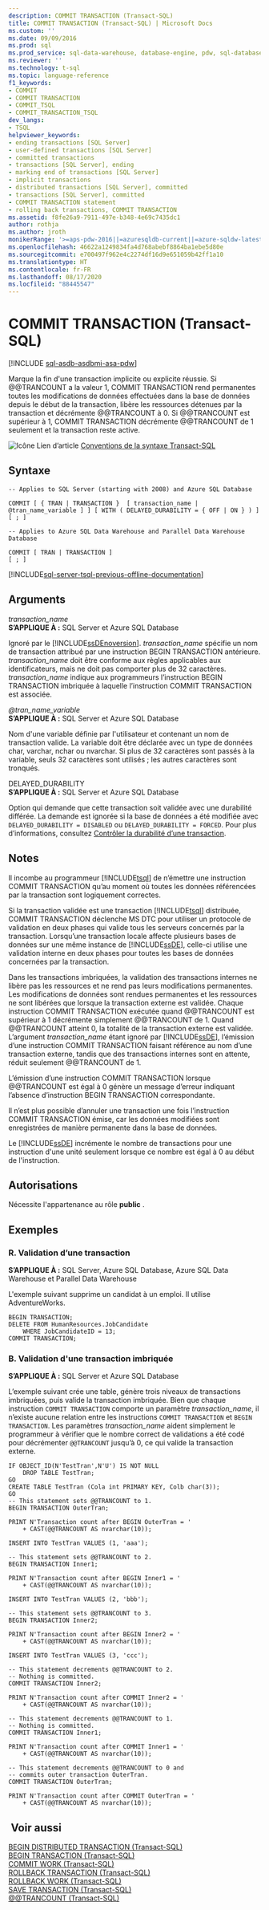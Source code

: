 ```yaml
---
description: COMMIT TRANSACTION (Transact-SQL)
title: COMMIT TRANSACTION (Transact-SQL) | Microsoft Docs
ms.custom: ''
ms.date: 09/09/2016
ms.prod: sql
ms.prod_service: sql-data-warehouse, database-engine, pdw, sql-database
ms.reviewer: ''
ms.technology: t-sql
ms.topic: language-reference
f1_keywords:
- COMMIT
- COMMIT TRANSACTION
- COMMIT_TSQL
- COMMIT_TRANSACTION_TSQL
dev_langs:
- TSQL
helpviewer_keywords:
- ending transactions [SQL Server]
- user-defined transactions [SQL Server]
- committed transactions
- transactions [SQL Server], ending
- marking end of transactions [SQL Server]
- implicit transactions
- distributed transactions [SQL Server], committed
- transactions [SQL Server], committed
- COMMIT TRANSACTION statement
- rolling back transactions, COMMIT TRANSACTION
ms.assetid: f8fe26a9-7911-497e-b348-4e69c7435dc1
author: rothja
ms.author: jroth
monikerRange: '>=aps-pdw-2016||=azuresqldb-current||=azure-sqldw-latest||>=sql-server-2016||=sqlallproducts-allversions||>=sql-server-linux-2017||=azuresqldb-mi-current'
ms.openlocfilehash: 46622a1249834fa4d768abebf8864ba1ebe5d80e
ms.sourcegitcommit: e700497f962e4c2274df16d9e651059b42ff1a10
ms.translationtype: HT
ms.contentlocale: fr-FR
ms.lasthandoff: 08/17/2020
ms.locfileid: "88445547"
---
```

# <a name="commit-transaction-transact-sql"></a>COMMIT TRANSACTION (Transact-SQL)
[!INCLUDE [sql-asdb-asdbmi-asa-pdw](../../includes/applies-to-version/sql-asdb-asdbmi-asa-pdw.md)]

  Marque la fin d'une transaction implicite ou explicite réussie. Si @@TRANCOUNT a la valeur 1, COMMIT TRANSACTION rend permanentes toutes les modifications de données effectuées dans la base de données depuis le début de la transaction, libère les ressources détenues par la transaction et décrémente @@TRANCOUNT à 0. Si @@TRANCOUNT est supérieur à 1, COMMIT TRANSACTION décrémente @@TRANCOUNT de 1 seulement et la transaction reste active.  
  
 ![Icône Lien d’article](../../database-engine/configure-windows/media/topic-link.gif "Icône Lien d’article") [Conventions de la syntaxe Transact-SQL](../../t-sql/language-elements/transact-sql-syntax-conventions-transact-sql.md)  
  
## <a name="syntax"></a>Syntaxe  
  
```syntaxsql
-- Applies to SQL Server (starting with 2008) and Azure SQL Database
  
COMMIT [ { TRAN | TRANSACTION }  [ transaction_name | @tran_name_variable ] ] [ WITH ( DELAYED_DURABILITY = { OFF | ON } ) ]  
[ ; ]  
```  
 
```syntaxsql
-- Applies to Azure SQL Data Warehouse and Parallel Data Warehouse Database
  
COMMIT [ TRAN | TRANSACTION ] 
[ ; ]  
``` 
 
  
[!INCLUDE[sql-server-tsql-previous-offline-documentation](../../includes/sql-server-tsql-previous-offline-documentation.md)]

## <a name="arguments"></a>Arguments
 *transaction_name*  
 **S’APPLIQUE À :** SQL Server et Azure SQL Database
 
 Ignoré par le [!INCLUDE[ssDEnoversion](../../includes/ssdenoversion-md.md)]. *transaction_name* spécifie un nom de transaction attribué par une instruction BEGIN TRANSACTION antérieure. *transaction_name* doit être conforme aux règles applicables aux identificateurs, mais ne doit pas comporter plus de 32 caractères. *transaction_name* indique aux programmeurs l’instruction BEGIN TRANSACTION imbriquée à laquelle l’instruction COMMIT TRANSACTION est associée.  
  
 *\@tran_name_variable*  
 **S’APPLIQUE À :** SQL Server et Azure SQL Database  
 
Nom d'une variable définie par l'utilisateur et contenant un nom de transaction valide. La variable doit être déclarée avec un type de données char, varchar, nchar ou nvarchar. Si plus de 32 caractères sont passés à la variable, seuls 32 caractères sont utilisés ; les autres caractères sont tronqués.  
  
 DELAYED_DURABILITY  
 **S’APPLIQUE À :** SQL Server et Azure SQL Database   

 Option qui demande que cette transaction soit validée avec une durabilité différée. La demande est ignorée si la base de données a été modifiée avec `DELAYED_DURABILITY = DISABLED` ou `DELAYED_DURABILITY = FORCED`. Pour plus d’informations, consultez [Contrôler la durabilité d’une transaction](../../relational-databases/logs/control-transaction-durability.md).  
  
## <a name="remarks"></a>Notes  
 Il incombe au programmeur [!INCLUDE[tsql](../../includes/tsql-md.md)] de n’émettre une instruction COMMIT TRANSACTION qu’au moment où toutes les données référencées par la transaction sont logiquement correctes.  
  
 Si la transaction validée est une transaction [!INCLUDE[tsql](../../includes/tsql-md.md)] distribuée, COMMIT TRANSACTION déclenche MS DTC pour utiliser un protocole de validation en deux phases qui valide tous les serveurs concernés par la transaction. Lorsqu’une transaction locale affecte plusieurs bases de données sur une même instance de [!INCLUDE[ssDE](../../includes/ssde-md.md)], celle-ci utilise une validation interne en deux phases pour toutes les bases de données concernées par la transaction.  
  
 Dans les transactions imbriquées, la validation des transactions internes ne libère pas les ressources et ne rend pas leurs modifications permanentes. Les modifications de données sont rendues permanentes et les ressources ne sont libérées que lorsque la transaction externe est validée. Chaque instruction COMMIT TRANSACTION exécutée quand @@TRANCOUNT est supérieur à 1 décrémente simplement @@TRANCOUNT de 1. Quand @@TRANCOUNT atteint 0, la totalité de la transaction externe est validée. L’argument *transaction_name* étant ignoré par [!INCLUDE[ssDE](../../includes/ssde-md.md)], l’émission d’une instruction COMMIT TRANSACTION faisant référence au nom d’une transaction externe, tandis que des transactions internes sont en attente, réduit seulement @@TRANCOUNT de 1.  
  
 L’émission d’une instruction COMMIT TRANSACTION lorsque @@TRANCOUNT est égal à 0 génère un message d’erreur indiquant l’absence d’instruction BEGIN TRANSACTION correspondante.  
  
 Il n’est plus possible d’annuler une transaction une fois l’instruction COMMIT TRANSACTION émise, car les données modifiées sont enregistrées de manière permanente dans la base de données.  
  
 Le [!INCLUDE[ssDE](../../includes/ssde-md.md)] incrémente le nombre de transactions pour une instruction d'une unité seulement lorsque ce nombre est égal à 0 au début de l'instruction.  
  
## <a name="permissions"></a>Autorisations  
 Nécessite l'appartenance au rôle **public** .  
  
## <a name="examples"></a>Exemples  
  
### <a name="a-committing-a-transaction"></a>R. Validation d’une transaction  
**S’APPLIQUE À :** SQL Server, Azure SQL Database, Azure SQL Data Warehouse et Parallel Data Warehouse   

L'exemple suivant supprime un candidat à un emploi. Il utilise AdventureWorks. 
  
```   
BEGIN TRANSACTION;   
DELETE FROM HumanResources.JobCandidate  
    WHERE JobCandidateID = 13;   
COMMIT TRANSACTION;   
```  
  
### <a name="b-committing-a-nested-transaction"></a>B. Validation d'une transaction imbriquée  
**S’APPLIQUE À :** SQL Server et Azure SQL Database    

L’exemple suivant crée une table, génère trois niveaux de transactions imbriquées, puis valide la transaction imbriquée. Bien que chaque instruction `COMMIT TRANSACTION` comporte un paramètre *transaction_name*, il n’existe aucune relation entre les instructions `COMMIT TRANSACTION` et `BEGIN TRANSACTION`. Les paramètres *transaction_name* aident simplement le programmeur à vérifier que le nombre correct de validations a été codé pour décrémenter `@@TRANCOUNT` jusqu’à 0, ce qui valide la transaction externe. 
  
```   
IF OBJECT_ID(N'TestTran',N'U') IS NOT NULL  
    DROP TABLE TestTran;  
GO  
CREATE TABLE TestTran (Cola int PRIMARY KEY, Colb char(3));  
GO  
-- This statement sets @@TRANCOUNT to 1.  
BEGIN TRANSACTION OuterTran;  
  
PRINT N'Transaction count after BEGIN OuterTran = '  
    + CAST(@@TRANCOUNT AS nvarchar(10));  
 
INSERT INTO TestTran VALUES (1, 'aaa');  
 
-- This statement sets @@TRANCOUNT to 2.  
BEGIN TRANSACTION Inner1;  
 
PRINT N'Transaction count after BEGIN Inner1 = '  
    + CAST(@@TRANCOUNT AS nvarchar(10));  
  
INSERT INTO TestTran VALUES (2, 'bbb');  
  
-- This statement sets @@TRANCOUNT to 3.  
BEGIN TRANSACTION Inner2;  
  
PRINT N'Transaction count after BEGIN Inner2 = '  
    + CAST(@@TRANCOUNT AS nvarchar(10));  
  
INSERT INTO TestTran VALUES (3, 'ccc');  
  
-- This statement decrements @@TRANCOUNT to 2.  
-- Nothing is committed.  
COMMIT TRANSACTION Inner2;  
 
PRINT N'Transaction count after COMMIT Inner2 = '  
    + CAST(@@TRANCOUNT AS nvarchar(10));  
 
-- This statement decrements @@TRANCOUNT to 1.  
-- Nothing is committed.  
COMMIT TRANSACTION Inner1;  
 
PRINT N'Transaction count after COMMIT Inner1 = '  
    + CAST(@@TRANCOUNT AS nvarchar(10));  
  
-- This statement decrements @@TRANCOUNT to 0 and  
-- commits outer transaction OuterTran.  
COMMIT TRANSACTION OuterTran;  
  
PRINT N'Transaction count after COMMIT OuterTran = '  
    + CAST(@@TRANCOUNT AS nvarchar(10));  
```  
  
## <a name="see-also"></a> Voir aussi  
 [BEGIN DISTRIBUTED TRANSACTION &#40;Transact-SQL&#41;](../../t-sql/language-elements/begin-distributed-transaction-transact-sql.md)   
 [BEGIN TRANSACTION &#40;Transact-SQL&#41;](../../t-sql/language-elements/begin-transaction-transact-sql.md)   
 [COMMIT WORK &#40;Transact-SQL&#41;](../../t-sql/language-elements/commit-work-transact-sql.md)   
 [ROLLBACK TRANSACTION &#40;Transact-SQL&#41;](../../t-sql/language-elements/rollback-transaction-transact-sql.md)   
 [ROLLBACK WORK &#40;Transact-SQL&#41;](../../t-sql/language-elements/rollback-work-transact-sql.md)   
 [SAVE TRANSACTION &#40;Transact-SQL&#41;](../../t-sql/language-elements/save-transaction-transact-sql.md)   
 [@@TRANCOUNT &#40;Transact-SQL&#41;](../../t-sql/functions/trancount-transact-sql.md)  
  
